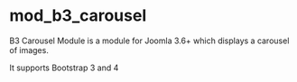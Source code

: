 # mod_b3_carousel
B3 Carousel Module is a module for Joomla 3.6+ which displays a carousel of images.

It supports Bootstrap 3 and 4
